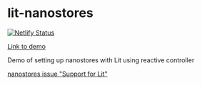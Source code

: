 # lit-nanostores
[![Netlify Status](https://api.netlify.com/api/v1/badges/60343196-e807-4a7f-976c-6f0e37033b06/deploy-status)](https://app.netlify.com/sites/lit-nanostores/deploys)

[Link to demo](https://lit-nanostores.netlify.app/)


 Demo of setting up nanostores with Lit using reactive controller

[nanostores issue "Support for Lit"](https://github.com/nanostores/nanostores/issues/95)
